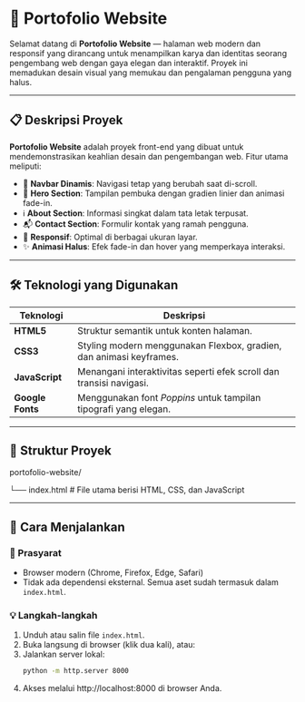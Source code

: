 # 🌟 Portofolio Website

Selamat datang di **Portofolio Website** — halaman web modern dan responsif yang dirancang untuk menampilkan karya dan identitas seorang pengembang web dengan gaya elegan dan interaktif. Proyek ini memadukan desain visual yang memukau dan pengalaman pengguna yang halus.

---

## 📋 Deskripsi Proyek

**Portofolio Website** adalah proyek front-end yang dibuat untuk mendemonstrasikan keahlian desain dan pengembangan web. Fitur utama meliputi:

- 🚀 **Navbar Dinamis**: Navigasi tetap yang berubah saat di-scroll.  
- 🎨 **Hero Section**: Tampilan pembuka dengan gradien linier dan animasi fade-in.  
- ℹ️ **About Section**: Informasi singkat dalam tata letak terpusat.  
- 📬 **Contact Section**: Formulir kontak yang ramah pengguna.  
- 📱 **Responsif**: Optimal di berbagai ukuran layar.  
- ✨ **Animasi Halus**: Efek fade-in dan hover yang memperkaya interaksi.

---

## 🛠️ Teknologi yang Digunakan

| Teknologi     | Deskripsi                                                                 |
|---------------|---------------------------------------------------------------------------|
| **HTML5**     | Struktur semantik untuk konten halaman.                                   |
| **CSS3**      | Styling modern menggunakan Flexbox, gradien, dan animasi keyframes.       |
| **JavaScript**| Menangani interaktivitas seperti efek scroll dan transisi navigasi.      |
| **Google Fonts** | Menggunakan font *Poppins* untuk tampilan tipografi yang elegan.      |

---

## 📂 Struktur Proyek
portofolio-website/

└── index.html # File utama berisi HTML, CSS, dan JavaScript


---

## 🚀 Cara Menjalankan

### 🔧 Prasyarat
- Browser modern (Chrome, Firefox, Edge, Safari)
- Tidak ada dependensi eksternal. Semua aset sudah termasuk dalam `index.html`.

### 💡 Langkah-langkah
1. Unduh atau salin file `index.html`.
2. Buka langsung di browser (klik dua kali), atau:
3. Jalankan server lokal:
   ```bash
   python -m http.server 8000
4. Akses melalui http://localhost:8000 di browser Anda.



